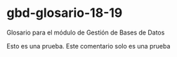 # gbd-glosario-18-19
Glosario para el módulo de Gestión de Bases de Datos

Esto es una prueba.
Este comentario solo es una prueba

